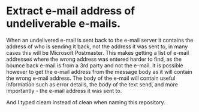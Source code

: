 # Extract e-mail address of undeliverable e-mails.

When an undelivered e-mail is sent back to the e-mail server it contains the
address of who is sending it back, not the address it was sent to, in many cases
this will be Microsoft Postmaster. This makes getting a list of e-mail addresses
where the wrong address was entered harder to find, as the bounce back e-mail
is from a 3rd party and not the e-mail. It is possible however to get the e-mail
address from the message body as it will contain the wrong e-mail address.
The body of the e-mail will contain useful information such as error details,
the body of the text send, and more importantly - the e-mail address it was sent to.   

And I typed cleam instead of clean when naming this repository.
